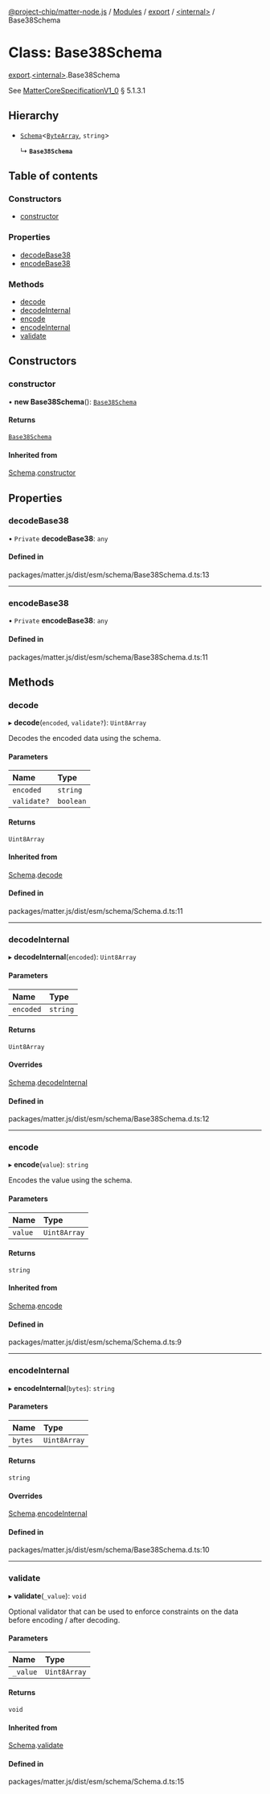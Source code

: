 [@project-chip/matter-node.js](../README.md) / [Modules](../modules.md) / [export](../modules/export.md) / [\<internal\>](../modules/export._internal_.md) / Base38Schema

# Class: Base38Schema

[export](../modules/export.md).[\<internal\>](../modules/export._internal_.md).Base38Schema

See [MatterCoreSpecificationV1_0](../interfaces/exports_spec.MatterCoreSpecificationV1_0.md) § 5.1.3.1

## Hierarchy

- [`Schema`](exports_schema.Schema.md)\<[`ByteArray`](../modules/util_export.md#bytearray-1), `string`\>

  ↳ **`Base38Schema`**

## Table of contents

### Constructors

- [constructor](export._internal_.Base38Schema.md#constructor)

### Properties

- [decodeBase38](export._internal_.Base38Schema.md#decodebase38)
- [encodeBase38](export._internal_.Base38Schema.md#encodebase38)

### Methods

- [decode](export._internal_.Base38Schema.md#decode)
- [decodeInternal](export._internal_.Base38Schema.md#decodeinternal)
- [encode](export._internal_.Base38Schema.md#encode)
- [encodeInternal](export._internal_.Base38Schema.md#encodeinternal)
- [validate](export._internal_.Base38Schema.md#validate)

## Constructors

### constructor

• **new Base38Schema**(): [`Base38Schema`](export._internal_.Base38Schema.md)

#### Returns

[`Base38Schema`](export._internal_.Base38Schema.md)

#### Inherited from

[Schema](exports_schema.Schema.md).[constructor](exports_schema.Schema.md#constructor)

## Properties

### decodeBase38

• `Private` **decodeBase38**: `any`

#### Defined in

packages/matter.js/dist/esm/schema/Base38Schema.d.ts:13

___

### encodeBase38

• `Private` **encodeBase38**: `any`

#### Defined in

packages/matter.js/dist/esm/schema/Base38Schema.d.ts:11

## Methods

### decode

▸ **decode**(`encoded`, `validate?`): `Uint8Array`

Decodes the encoded data using the schema.

#### Parameters

| Name | Type |
| :------ | :------ |
| `encoded` | `string` |
| `validate?` | `boolean` |

#### Returns

`Uint8Array`

#### Inherited from

[Schema](exports_schema.Schema.md).[decode](exports_schema.Schema.md#decode)

#### Defined in

packages/matter.js/dist/esm/schema/Schema.d.ts:11

___

### decodeInternal

▸ **decodeInternal**(`encoded`): `Uint8Array`

#### Parameters

| Name | Type |
| :------ | :------ |
| `encoded` | `string` |

#### Returns

`Uint8Array`

#### Overrides

[Schema](exports_schema.Schema.md).[decodeInternal](exports_schema.Schema.md#decodeinternal)

#### Defined in

packages/matter.js/dist/esm/schema/Base38Schema.d.ts:12

___

### encode

▸ **encode**(`value`): `string`

Encodes the value using the schema.

#### Parameters

| Name | Type |
| :------ | :------ |
| `value` | `Uint8Array` |

#### Returns

`string`

#### Inherited from

[Schema](exports_schema.Schema.md).[encode](exports_schema.Schema.md#encode)

#### Defined in

packages/matter.js/dist/esm/schema/Schema.d.ts:9

___

### encodeInternal

▸ **encodeInternal**(`bytes`): `string`

#### Parameters

| Name | Type |
| :------ | :------ |
| `bytes` | `Uint8Array` |

#### Returns

`string`

#### Overrides

[Schema](exports_schema.Schema.md).[encodeInternal](exports_schema.Schema.md#encodeinternal)

#### Defined in

packages/matter.js/dist/esm/schema/Base38Schema.d.ts:10

___

### validate

▸ **validate**(`_value`): `void`

Optional validator that can be used to enforce constraints on the data before encoding / after decoding.

#### Parameters

| Name | Type |
| :------ | :------ |
| `_value` | `Uint8Array` |

#### Returns

`void`

#### Inherited from

[Schema](exports_schema.Schema.md).[validate](exports_schema.Schema.md#validate)

#### Defined in

packages/matter.js/dist/esm/schema/Schema.d.ts:15
